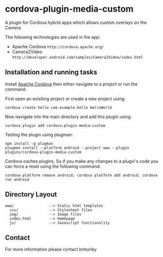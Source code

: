 # cordova-plugin-media-custom

A plugin for Cordova hybrid apps which allows custom overlays on the Camera

The following technologies are used in the app:
* Apache Cordova `http://cordova.apache.org/`
* Camera2Video `http://developer.android.com/samples/Camera2Video/index.html`

## Installation and running tasks

Install [Apache Cordova](http://cordova.apache.org/) then either navigate to a project or run the command:
    
First open an exisiting project or create a new project using:

    cordova create hello com.example.hello HelloWorld
    
Now navigate into the main directory and add this plugin using:

    cordova plugin add cordova-plugin-media-custom
    
Testing the plugin using plugman:

    npm install -g plugman
    plugman install --platform android --project www --plugin plugins/cordova-plugin-media-custom
    
Cordova caches plugins, So if you make any changes to a plugin's code you can force a reset using the following command:

    cordova platform remove android; cordova platform add android; cordova run android

## Directory Layout

    www/                --> Static html templates
      css/              --> Stylesheet files
      img/              --> Image files
      index.html        --> Homepage
      js/               --> Javascript functionality

## Contact

For more information please contact kmturley